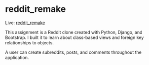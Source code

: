 # reddit_remake
Live: [reddit_remake](http://redditish-tdhuynh.herokuapp.com/)

This assignment is a Reddit clone created with Python, Django, and Bootstrap.
I built it to learn about class-based views and foreign key relationships to objects.

A user can create subreddits, posts, and comments throughout the application. 
